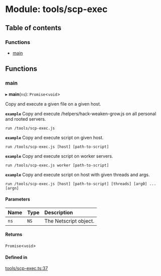 # Module: tools/scp-exec

## Table of contents

### Functions

- [main](../wiki/tools.scp-exec#main)

## Functions

### main

▸ **main**(`ns`): `Promise`<`void`\>

Copy and execute a given file on a given host.

**`example`** Copy and execute /helpers/hack-weaken-grow.js on all personal and rooted servers.
```shell
run /tools/scp-exec.js
```

**`example`** Copy and execute script on given host.
```shell
run /tools/scp-exec.js [host] [path-to-script]
```

**`example`** Copy and execute script on worker servers.
```shell
run /tools/scp-exec.js worker [path-to-script]
```

**`example`** Copy and execute script on host with given threads and args.
```shell
run /tools/scp-exec.js [host] [path-to-script] [threads] [arg0] ... [argn]
```

#### Parameters

| Name | Type | Description |
| :------ | :------ | :------ |
| `ns` | `NS` | The Netscript object. |

#### Returns

`Promise`<`void`\>

#### Defined in

[tools/scp-exec.ts:37](https://github.com/vladzaharia/bitburner/blob/main/src/tools/scp-exec.ts#L37)
